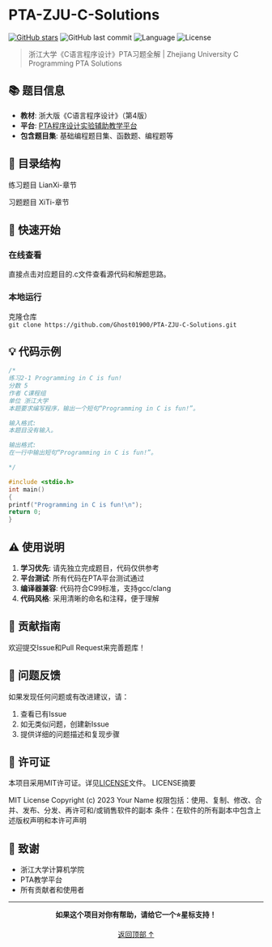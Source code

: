 # PTA-ZJU-C-Solutions

[![GitHub stars](https://img.shields.io/github/stars/Ghost01900/PTA-ZJU-C-Solutions?style=social)](https://github.com/Ghost01900/PTA-C-solutions-ZJU/)
![GitHub last commit](https://img.shields.io/github/last-commit/Ghost01900/PTA-ZJU-C-Solutions)
![Language](https://img.shields.io/badge/language-C-blue)
![License](https://img.shields.io/badge/license-MIT-green)

> 浙江大学《C语言程序设计》PTA习题全解 | Zhejiang University C Programming PTA Solutions

## 📚 题目信息

- **教材**: 浙大版《C语言程序设计》（第4版）
- **平台**: [PTA程序设计实验辅助教学平台](https://pintia.cn/)
- **包含题目集**: 基础编程题目集、函数题、编程题等

## 📁 目录结构
练习题目 LianXi-章节

习题题目 XiTi-章节

## 🚀 快速开始

### 在线查看
直接点击对应题目的.c文件查看源代码和解题思路。

### 本地运行
克隆仓库     
`git clone https://github.com/Ghost01900/PTA-ZJU-C-Solutions.git`

## 💡 代码示例

```C
/*
练习2-1 Programming in C is fun!
分数 5
作者 C课程组
单位 浙江大学
本题要求编写程序，输出一个短句“Programming in C is fun!”。

输入格式:
本题目没有输入。

输出格式:
在一行中输出短句“Programming in C is fun!”。

*/

#include <stdio.h>
int main()
{
printf("Programming in C is fun!\n");
return 0;
}
```

## ⚠️ 使用说明

1. **学习优先**: 请先独立完成题目，代码仅供参考
2. **平台测试**: 所有代码在PTA平台测试通过
3. **编译器兼容**: 代码符合C99标准，支持gcc/clang
4. **代码风格**: 采用清晰的命名和注释，便于理解

## 🤝 贡献指南

欢迎提交Issue和Pull Request来完善题库！

## 🐛 问题反馈

如果发现任何问题或有改进建议，请：
1. 查看已有Issue
2. 如无类似问题，创建新Issue
3. 提供详细的问题描述和复现步骤

## 📄 许可证

本项目采用MIT许可证。详见[LICENSE](LICENSE)文件。
LICENSE摘要

MIT License
Copyright (c) 2023 Your Name
权限包括：使用、复制、修改、合并、发布、分发、再许可和/或销售软件的副本
条件：在软件的所有副本中包含上述版权声明和本许可声明


## 🙏 致谢

- 浙江大学计算机学院
- PTA教学平台
- 所有贡献者和使用者

---

<div align="center">

**如果这个项目对你有帮助，请给它一个⭐星标支持！**

[返回顶部 ↑](#pta-zju-c-solutions)
